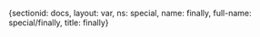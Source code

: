 {sectionid: docs, layout: var, ns: special, name: finally, full-name: special/finally,
  title: finally}
